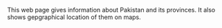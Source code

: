 This web page gives information about Pakistan and its provinces. It also shows gepgraphical location of them on maps.
